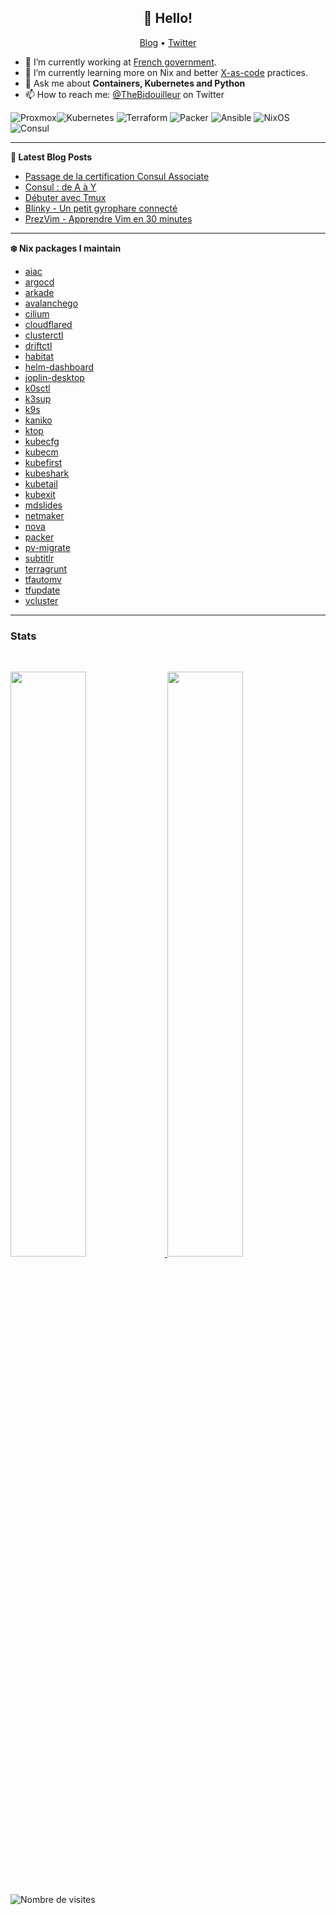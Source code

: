 <h2 align="center">👋 Hello!</h2>
<p align="center">
  <a href="https://thebidouilleur.xyz">Blog</a> •
  <a href="https://twitter.com/thebidouilleur">Twitter</a>
</p>


- 🔭 I’m currently working at [French government](https://www.gouvernement.fr/).
- 🌱 I’m currently learning more on Nix and better [X-as-code](https://quadralogics.com/research/XAsCode.html) practices.
- 💬 Ask me about **Containers, Kubernetes and Python**
- 📫 How to reach me: [@TheBidouilleur](https://twitter.com/TheBidouilleur) on Twitter

![Proxmox](https://img.shields.io/static/v1?style=for-the-badge&message=Proxmox&color=E57000&logo=Proxmox&logoColor=FFFFFF&label=)![Kubernetes](https://img.shields.io/badge/kubernetes-%23326ce5.svg?style=for-the-badge&logo=kubernetes&logoColor=white) ![Terraform](https://img.shields.io/badge/terraform-%235835CC.svg?style=for-the-badge&logo=terraform&logoColor=white) ![Packer](https://img.shields.io/badge/packer-%23E7EEF0.svg?style=for-the-badge&logo=packer&logoColor=%2302A8EF) ![Ansible](https://img.shields.io/badge/ansible-%231A1918.svg?style=for-the-badge&logo=ansible&logoColor=white) ![NixOS](https://img.shields.io/badge/NixOS-48B9C7?style=for-the-badge&logo=NixOS&logoColor=white) ![Consul](https://img.shields.io/badge/Consul-DC477D?style=for-the-badge&logo=Consul&logoColor=white) 

 -------

**📝 Latest Blog Posts**

<!-- BLOG-POST-LIST:START -->
- [Passage de la certification Consul Associate](https://une-tasse-de.cafe/blog/consul-certification/)
- [Consul : de A à Y](https://une-tasse-de.cafe/blog/consul/)
- [Débuter avec Tmux](https://une-tasse-de.cafe/blog/tmux/)
- [Blinky - Un petit gyrophare connecté](https://une-tasse-de.cafe/blog/blinky/)
- [PrezVim - Apprendre Vim en 30 minutes](https://une-tasse-de.cafe/blog/prezvim/)
<!-- BLOG-POST-LIST:END -->

-------

**❄️ Nix packages I maintain**
<!-- NIX-PACKAGES:START -->
- [aiac](https://github.com/gofireflyio/aiac/)
- [argocd](https://argo-cd.readthedocs.io/en/stable/)
- [arkade](https://github.com/alexellis/arkade)
- [avalanchego](https://github.com/ava-labs/avalanchego)
- [cilium](https://www.cilium.io/)
- [cloudflared](https://www.cloudflare.com/products/tunnel)
- [clusterctl](https://cluster-api.sigs.k8s.io/)
- [driftctl](https://driftctl.com/)
- [habitat](https://www.habitat.sh)
- [helm-dashboard](https://github.com/komodorio/helm-dashboard/)
- [joplin-desktop](https://joplinapp.org)
- [k0sctl](https://k0sproject.io/)
- [k3sup](https://github.com/alexellis/k3sup)
- [k9s](https://github.com/derailed/k9s)
- [kaniko](https://github.com/GoogleContainerTools/kaniko)
- [ktop](https://github.com/vladimirvivien/ktop/)
- [kubecfg](https://github.com/kubecfg/kubecfg)
- [kubecm](https://github.com/sunny0826/kubecm/)
- [kubefirst](https://github.com/kubefirst/kubefirst/)
- [kubeshark](https://kubeshark.co/)
- [kubetail](https://github.com/johanhaleby/kubetail)
- [kubexit](https://github.com/karlkfi/kubexit/)
- [mdslides](https://github.com/dadoomer/markdown-slides)
- [netmaker](https://netmaker.io)
- [nova](https://nova.docs.fairwinds.com/)
- [packer](https://www.packer.io)
- [pv-migrate](https://github.com/utkuozdemir/pv-migrate)
- [subtitlr](https://github.com/yoanbernabeu/Subtitlr/)
- [terragrunt](https://terragrunt.gruntwork.io)
- [tfautomv](https://github.com/busser/tfautomv)
- [tfupdate](https://github.com/minamijoyo/tfupdate)
- [vcluster](https://www.vcluster.com/)
<!-- NIX-PACKAGES:END -->

-------

### Stats

<br/>
<p align="left">
  <a href="https://thebidouilleur.xyz/">
  <img width="49%" src="https://github-readme-stats.vercel.app/api?username=qjoly&show_icons=true&locale=en&bg_color=0D1117&text_color=ffffff&hide_border=true" />
    <img width="49%" src="https://github-readme-streak-stats.herokuapp.com/?user=qjoly&theme=dark&background=0D1117&hide_border=true" />
  </a>
</p>
<br>

![Nombre de visites](https://visitor-badge.deta.dev/badge?page_id=qjoly.main)

